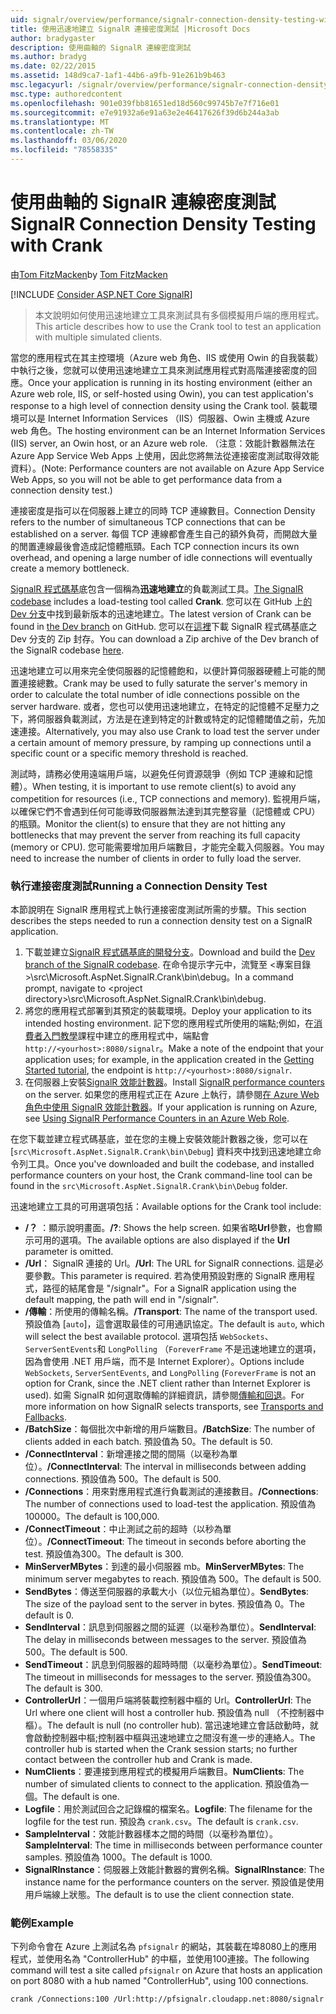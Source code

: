 ```yaml
---
uid: signalr/overview/performance/signalr-connection-density-testing-with-crank
title: 使用迅速地建立 SignalR 連接密度測試 |Microsoft Docs
author: bradygaster
description: 使用曲軸的 SignalR 連線密度測試
ms.author: bradyg
ms.date: 02/22/2015
ms.assetid: 148d9ca7-1af1-44b6-a9fb-91e261b9b463
msc.legacyurl: /signalr/overview/performance/signalr-connection-density-testing-with-crank
msc.type: authoredcontent
ms.openlocfilehash: 901e039fbb81651ed18d560c99745b7e7f716e01
ms.sourcegitcommit: e7e91932a6e91a63e2e46417626f39d6b244a3ab
ms.translationtype: MT
ms.contentlocale: zh-TW
ms.lasthandoff: 03/06/2020
ms.locfileid: "78558335"
---
```

# <a name="signalr-connection-density-testing-with-crank"></a><span data-ttu-id="4e8d2-103">使用曲軸的 SignalR 連線密度測試</span><span class="sxs-lookup"><span data-stu-id="4e8d2-103">SignalR Connection Density Testing with Crank</span></span>

<span data-ttu-id="4e8d2-104">由[Tom FitzMacken](https://github.com/tfitzmac)</span><span class="sxs-lookup"><span data-stu-id="4e8d2-104">by [Tom FitzMacken](https://github.com/tfitzmac)</span></span>

[!INCLUDE [Consider ASP.NET Core SignalR](~/includes/signalr/signalr-version-disambiguation.md)]

> <span data-ttu-id="4e8d2-105">本文說明如何使用迅速地建立工具來測試具有多個模擬用戶端的應用程式。</span><span class="sxs-lookup"><span data-stu-id="4e8d2-105">This article describes how to use the Crank tool to test an application with multiple simulated clients.</span></span>

<span data-ttu-id="4e8d2-106">當您的應用程式在其主控環境（Azure web 角色、IIS 或使用 Owin 的自我裝載）中執行之後，您就可以使用迅速地建立工具來測試應用程式對高階連接密度的回應。</span><span class="sxs-lookup"><span data-stu-id="4e8d2-106">Once your application is running in its hosting environment (either an Azure web role, IIS, or self-hosted using Owin), you can test application's response to a high level of connection density using the Crank tool.</span></span> <span data-ttu-id="4e8d2-107">裝載環境可以是 Internet Information Services （IIS）伺服器、Owin 主機或 Azure web 角色。</span><span class="sxs-lookup"><span data-stu-id="4e8d2-107">The hosting environment can be an Internet Information Services (IIS) server, an Owin host, or an Azure web role.</span></span> <span data-ttu-id="4e8d2-108">（注意：效能計數器無法在 Azure App Service Web Apps 上使用，因此您將無法從連接密度測試取得效能資料）。</span><span class="sxs-lookup"><span data-stu-id="4e8d2-108">(Note: Performance counters are not available on Azure App Service Web Apps, so you will not be able to get performance data from a connection density test.)</span></span>

<span data-ttu-id="4e8d2-109">連接密度是指可以在伺服器上建立的同時 TCP 連線數目。</span><span class="sxs-lookup"><span data-stu-id="4e8d2-109">Connection Density refers to the number of simultaneous TCP connections that can be established on a server.</span></span> <span data-ttu-id="4e8d2-110">每個 TCP 連線都會產生自己的額外負荷，而開啟大量的閒置連線最後會造成記憶體瓶頸。</span><span class="sxs-lookup"><span data-stu-id="4e8d2-110">Each TCP connection incurs its own overhead, and opening a large number of idle connections will eventually create a memory bottleneck.</span></span>

<span data-ttu-id="4e8d2-111">[SignalR 程式碼基](https://github.com/signalr/signalr)底包含一個稱為**迅速地建立**的負載測試工具。</span><span class="sxs-lookup"><span data-stu-id="4e8d2-111">[The SignalR codebase](https://github.com/signalr/signalr) includes a load-testing tool called **Crank**.</span></span> <span data-ttu-id="4e8d2-112">您可以在 GitHub 上[的 Dev 分支](https://github.com/SignalR/signalr/tree/dev)中找到最新版本的迅速地建立。</span><span class="sxs-lookup"><span data-stu-id="4e8d2-112">The latest version of Crank can be found in [the Dev branch](https://github.com/SignalR/signalr/tree/dev) on GitHub.</span></span> <span data-ttu-id="4e8d2-113">您可以在[這裡](https://github.com/SignalR/SignalR/archive/dev.zip)下載 SignalR 程式碼基底之 Dev 分支的 Zip 封存。</span><span class="sxs-lookup"><span data-stu-id="4e8d2-113">You can download a Zip archive of the Dev branch of the SignalR codebase [here](https://github.com/SignalR/SignalR/archive/dev.zip).</span></span>

<span data-ttu-id="4e8d2-114">迅速地建立可以用來完全使伺服器的記憶體飽和，以便計算伺服器硬體上可能的閒置連接總數。</span><span class="sxs-lookup"><span data-stu-id="4e8d2-114">Crank may be used to fully saturate the server's memory in order to calculate the total number of idle connections possible on the server hardware.</span></span> <span data-ttu-id="4e8d2-115">或者，您也可以使用迅速地建立，在特定的記憶體不足壓力之下，將伺服器負載測試，方法是在達到特定的計數或特定的記憶體閾值之前，先加速連接。</span><span class="sxs-lookup"><span data-stu-id="4e8d2-115">Alternatively, you may also use Crank to load test the server under a certain amount of memory pressure, by ramping up connections until a specific count or a specific memory threshold is reached.</span></span>

<span data-ttu-id="4e8d2-116">測試時，請務必使用遠端用戶端，以避免任何資源競爭（例如 TCP 連線和記憶體）。</span><span class="sxs-lookup"><span data-stu-id="4e8d2-116">When testing, it is important to use remote client(s) to avoid any competition for resources (i.e., TCP connections and memory).</span></span> <span data-ttu-id="4e8d2-117">監視用戶端，以確保它們不會遇到任何可能導致伺服器無法達到其完整容量（記憶體或 CPU）的瓶頸。</span><span class="sxs-lookup"><span data-stu-id="4e8d2-117">Monitor the client(s) to ensure that they are not hitting any bottlenecks that may prevent the server from reaching its full capacity (memory or CPU).</span></span> <span data-ttu-id="4e8d2-118">您可能需要增加用戶端數目，才能完全載入伺服器。</span><span class="sxs-lookup"><span data-stu-id="4e8d2-118">You may need to increase the number of clients in order to fully load the server.</span></span>

### <a name="running-a-connection-density-test"></a><span data-ttu-id="4e8d2-119">執行連接密度測試</span><span class="sxs-lookup"><span data-stu-id="4e8d2-119">Running a Connection Density Test</span></span>

<span data-ttu-id="4e8d2-120">本節說明在 SignalR 應用程式上執行連接密度測試所需的步驟。</span><span class="sxs-lookup"><span data-stu-id="4e8d2-120">This section describes the steps needed to run a connection density test on a SignalR application.</span></span>

1. <span data-ttu-id="4e8d2-121">下載並建立[SignalR 程式碼基底的開發分支](https://github.com/SignalR/SignalR/archive/dev.zip)。</span><span class="sxs-lookup"><span data-stu-id="4e8d2-121">Download and build the [Dev branch of the SignalR codebase](https://github.com/SignalR/SignalR/archive/dev.zip).</span></span> <span data-ttu-id="4e8d2-122">在命令提示字元中，流覽至 &lt;專案目錄&gt;\src\Microsoft.AspNet.SignalR.Crank\bin\debug。</span><span class="sxs-lookup"><span data-stu-id="4e8d2-122">In a command prompt, navigate to &lt;project directory&gt;\src\Microsoft.AspNet.SignalR.Crank\bin\debug.</span></span>
2. <span data-ttu-id="4e8d2-123">將您的應用程式部署到其預定的裝載環境。</span><span class="sxs-lookup"><span data-stu-id="4e8d2-123">Deploy your application to its intended hosting environment.</span></span> <span data-ttu-id="4e8d2-124">記下您的應用程式所使用的端點;例如，在[消費者入門教學](../getting-started/tutorial-getting-started-with-signalr.md)課程中建立的應用程式中，端點會 `http://<yourhost>:8080/signalr`。</span><span class="sxs-lookup"><span data-stu-id="4e8d2-124">Make a note of the endpoint that your application uses; for example, in the application created in the [Getting Started tutorial](../getting-started/tutorial-getting-started-with-signalr.md), the endpoint is `http://<yourhost>:8080/signalr`.</span></span>
3. <span data-ttu-id="4e8d2-125">在伺服器上安裝[SignalR 效能計數器](signalr-performance.md#perfcounters)。</span><span class="sxs-lookup"><span data-stu-id="4e8d2-125">Install [SignalR performance counters](signalr-performance.md#perfcounters) on the server.</span></span> <span data-ttu-id="4e8d2-126">如果您的應用程式正在 Azure 上執行，請參閱[在 Azure Web 角色中使用 SignalR 效能計數器](using-signalr-performance-counters-in-an-azure-web-role.md)。</span><span class="sxs-lookup"><span data-stu-id="4e8d2-126">If your application is running on Azure, see [Using SignalR Performance Counters in an Azure Web Role](using-signalr-performance-counters-in-an-azure-web-role.md).</span></span>

<span data-ttu-id="4e8d2-127">在您下載並建立程式碼基底，並在您的主機上安裝效能計數器之後，您可以在 [`src\Microsoft.AspNet.SignalR.Crank\bin\Debug`] 資料夾中找到迅速地建立命令列工具。</span><span class="sxs-lookup"><span data-stu-id="4e8d2-127">Once you've downloaded and built the codebase, and installed performance counters on your host, the Crank command-line tool can be found in the `src\Microsoft.AspNet.SignalR.Crank\bin\Debug` folder.</span></span>

<span data-ttu-id="4e8d2-128">迅速地建立工具的可用選項包括：</span><span class="sxs-lookup"><span data-stu-id="4e8d2-128">Available options for the Crank tool include:</span></span>

- <span data-ttu-id="4e8d2-129">**/？** ：顯示說明畫面。</span><span class="sxs-lookup"><span data-stu-id="4e8d2-129">**/?**: Shows the help screen.</span></span> <span data-ttu-id="4e8d2-130">如果省略**Url**參數，也會顯示可用的選項。</span><span class="sxs-lookup"><span data-stu-id="4e8d2-130">The available options are also displayed if the **Url** parameter is omitted.</span></span>
- <span data-ttu-id="4e8d2-131">**/Url**： SignalR 連接的 Url。</span><span class="sxs-lookup"><span data-stu-id="4e8d2-131">**/Url**: The URL for SignalR connections.</span></span> <span data-ttu-id="4e8d2-132">這是必要參數。</span><span class="sxs-lookup"><span data-stu-id="4e8d2-132">This parameter is required.</span></span> <span data-ttu-id="4e8d2-133">若為使用預設對應的 SignalR 應用程式，路徑的結尾會是 "/signalr"。</span><span class="sxs-lookup"><span data-stu-id="4e8d2-133">For a SignalR application using the default mapping, the path will end in "/signalr".</span></span>
- <span data-ttu-id="4e8d2-134">**/傳輸**：所使用的傳輸名稱。</span><span class="sxs-lookup"><span data-stu-id="4e8d2-134">**/Transport**: The name of the transport used.</span></span> <span data-ttu-id="4e8d2-135">預設值為 [`auto`]，這會選取最佳的可用通訊協定。</span><span class="sxs-lookup"><span data-stu-id="4e8d2-135">The default is `auto`, which will select the best available protocol.</span></span> <span data-ttu-id="4e8d2-136">選項包括 `WebSockets`、`ServerSentEvents`和 `LongPolling` （`ForeverFrame` 不是迅速地建立的選項，因為會使用 .NET 用戶端，而不是 Internet Explorer）。</span><span class="sxs-lookup"><span data-stu-id="4e8d2-136">Options include `WebSockets`, `ServerSentEvents`, and `LongPolling` (`ForeverFrame` is not an option for Crank, since the .NET client rather than Internet Explorer is used).</span></span> <span data-ttu-id="4e8d2-137">如需 SignalR 如何選取傳輸的詳細資訊，請參閱[傳輸和回退](../getting-started/introduction-to-signalr.md#transports)。</span><span class="sxs-lookup"><span data-stu-id="4e8d2-137">For more information on how SignalR selects transports, see [Transports and Fallbacks](../getting-started/introduction-to-signalr.md#transports).</span></span>
- <span data-ttu-id="4e8d2-138">**/BatchSize**：每個批次中新增的用戶端數目。</span><span class="sxs-lookup"><span data-stu-id="4e8d2-138">**/BatchSize**: The number of clients added in each batch.</span></span> <span data-ttu-id="4e8d2-139">預設值為 50。</span><span class="sxs-lookup"><span data-stu-id="4e8d2-139">The default is 50.</span></span>
- <span data-ttu-id="4e8d2-140">**/ConnectInterval**：新增連接之間的間隔（以毫秒為單位）。</span><span class="sxs-lookup"><span data-stu-id="4e8d2-140">**/ConnectInterval**: The interval in milliseconds between adding connections.</span></span> <span data-ttu-id="4e8d2-141">預設值為 500。</span><span class="sxs-lookup"><span data-stu-id="4e8d2-141">The default is 500.</span></span>
- <span data-ttu-id="4e8d2-142">**/Connections**：用來對應用程式進行負載測試的連接數目。</span><span class="sxs-lookup"><span data-stu-id="4e8d2-142">**/Connections**: The number of connections used to load-test the application.</span></span> <span data-ttu-id="4e8d2-143">預設值為100000。</span><span class="sxs-lookup"><span data-stu-id="4e8d2-143">The default is 100,000.</span></span>
- <span data-ttu-id="4e8d2-144">**/ConnectTimeout**：中止測試之前的超時（以秒為單位）。</span><span class="sxs-lookup"><span data-stu-id="4e8d2-144">**/ConnectTimeout**: The timeout in seconds before aborting the test.</span></span> <span data-ttu-id="4e8d2-145">預設值為300。</span><span class="sxs-lookup"><span data-stu-id="4e8d2-145">The default is 300.</span></span>
- <span data-ttu-id="4e8d2-146">**MinServerMBytes**：到達的最小伺服器 mb。</span><span class="sxs-lookup"><span data-stu-id="4e8d2-146">**MinServerMBytes**: The minimum server megabytes to reach.</span></span> <span data-ttu-id="4e8d2-147">預設值為 500。</span><span class="sxs-lookup"><span data-stu-id="4e8d2-147">The default is 500.</span></span>
- <span data-ttu-id="4e8d2-148">**SendBytes**：傳送至伺服器的承載大小（以位元組為單位）。</span><span class="sxs-lookup"><span data-stu-id="4e8d2-148">**SendBytes**: The size of the payload sent to the server in bytes.</span></span> <span data-ttu-id="4e8d2-149">預設值為 0。</span><span class="sxs-lookup"><span data-stu-id="4e8d2-149">The default is 0.</span></span>
- <span data-ttu-id="4e8d2-150">**SendInterval**：訊息到伺服器之間的延遲（以毫秒為單位）。</span><span class="sxs-lookup"><span data-stu-id="4e8d2-150">**SendInterval**: The delay in milliseconds between messages to the server.</span></span> <span data-ttu-id="4e8d2-151">預設值為 500。</span><span class="sxs-lookup"><span data-stu-id="4e8d2-151">The default is 500.</span></span>
- <span data-ttu-id="4e8d2-152">**SendTimeout**：訊息到伺服器的超時時間（以毫秒為單位）。</span><span class="sxs-lookup"><span data-stu-id="4e8d2-152">**SendTimeout**: The timeout in milliseconds for messages to the server.</span></span> <span data-ttu-id="4e8d2-153">預設值為300。</span><span class="sxs-lookup"><span data-stu-id="4e8d2-153">The default is 300.</span></span>
- <span data-ttu-id="4e8d2-154">**ControllerUrl**：一個用戶端將裝載控制器中樞的 Url。</span><span class="sxs-lookup"><span data-stu-id="4e8d2-154">**ControllerUrl**: The Url where one client will host a controller hub.</span></span> <span data-ttu-id="4e8d2-155">預設值為 null （不控制器中樞）。</span><span class="sxs-lookup"><span data-stu-id="4e8d2-155">The default is null (no controller hub).</span></span> <span data-ttu-id="4e8d2-156">當迅速地建立會話啟動時，就會啟動控制器中樞;控制器中樞與迅速地建立之間沒有進一步的連絡人。</span><span class="sxs-lookup"><span data-stu-id="4e8d2-156">The controller hub is started when the Crank session starts; no further contact between the controller hub and Crank is made.</span></span>
- <span data-ttu-id="4e8d2-157">**NumClients**：要連接到應用程式的模擬用戶端數目。</span><span class="sxs-lookup"><span data-stu-id="4e8d2-157">**NumClients**: The number of simulated clients to connect to the application.</span></span> <span data-ttu-id="4e8d2-158">預設值為一個。</span><span class="sxs-lookup"><span data-stu-id="4e8d2-158">The default is one.</span></span>
- <span data-ttu-id="4e8d2-159">**Logfile**：用於測試回合之記錄檔的檔案名。</span><span class="sxs-lookup"><span data-stu-id="4e8d2-159">**Logfile**: The filename for the logfile for the test run.</span></span> <span data-ttu-id="4e8d2-160">預設為 `crank.csv`。</span><span class="sxs-lookup"><span data-stu-id="4e8d2-160">The default is `crank.csv`.</span></span>
- <span data-ttu-id="4e8d2-161">**SampleInterval**：效能計數器樣本之間的時間（以毫秒為單位）。</span><span class="sxs-lookup"><span data-stu-id="4e8d2-161">**SampleInterval**: The time in milliseconds between performance counter samples.</span></span> <span data-ttu-id="4e8d2-162">預設值為 1000。</span><span class="sxs-lookup"><span data-stu-id="4e8d2-162">The default is 1000.</span></span>
- <span data-ttu-id="4e8d2-163">**SignalRInstance**：伺服器上效能計數器的實例名稱。</span><span class="sxs-lookup"><span data-stu-id="4e8d2-163">**SignalRInstance**: The instance name for the performance counters on the server.</span></span> <span data-ttu-id="4e8d2-164">預設值是使用用戶端線上狀態。</span><span class="sxs-lookup"><span data-stu-id="4e8d2-164">The default is to use the client connection state.</span></span>

### <a name="example"></a><span data-ttu-id="4e8d2-165">範例</span><span class="sxs-lookup"><span data-stu-id="4e8d2-165">Example</span></span>

<span data-ttu-id="4e8d2-166">下列命令會在 Azure 上測試名為 `pfsignalr` 的網站，其裝載在埠8080上的應用程式，並使用名為 "ControllerHub" 的中樞，並使用100連接。</span><span class="sxs-lookup"><span data-stu-id="4e8d2-166">The following command will test a site called `pfsignalr` on Azure that hosts an application on port 8080 with a hub named "ControllerHub", using 100 connections.</span></span>

`crank /Connections:100 /Url:http://pfsignalr.cloudapp.net:8080/signalr`
